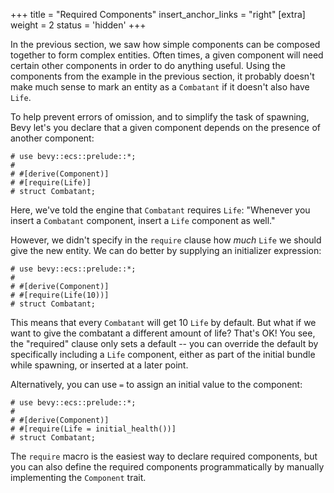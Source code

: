 +++
title = "Required Components"
insert_anchor_links = "right"
[extra]
weight = 2
status = 'hidden'
+++

In the previous section, we saw how simple components can be composed together to form complex
entities. Often times, a given component will need certain other components in order to do anything
useful. Using the components from the example in the previous section, it probably doesn't make
much sense to mark an entity as a `Combatant` if it doesn't also have `Life`.

To help prevent errors of omission, and to simplify the task of spawning, Bevy let's you declare
that a given component depends on the presence of another component:

```rust,hide_lines=1-2
# use bevy::ecs::prelude::*;
#
# #[derive(Component)]
# #[require(Life)]
# struct Combatant;
```

Here, we've told the engine that `Combatant` requires `Life`: "Whenever you insert a `Combatant`
component, insert a `Life` component as well."

However, we didn't specify in the `require` clause how _much_ `Life` we should give the new entity.
We can do better by supplying an initializer expression:

```rust,hide_lines=1-2
# use bevy::ecs::prelude::*;
#
# #[derive(Component)]
# #[require(Life(10))]
# struct Combatant;
```

This means that every `Combatant` will get 10 `Life` by default. But what if we want to give the
combatant a different amount of life? That's OK! You see, the "required" clause only sets a
default -- you can override the default by specifically including a `Life` component, either
as part of the initial bundle while spawning, or inserted at a later point.

Alternatively, you can use `=` to assign an initial value to the component:

```rust,hide_lines=1-2
# use bevy::ecs::prelude::*;
#
# #[derive(Component)]
# #[require(Life = initial_health())]
# struct Combatant;
```

The `require` macro is the easiest way to declare required components, but you can also define
the required components programmatically by manually implementing the `Component` trait.
